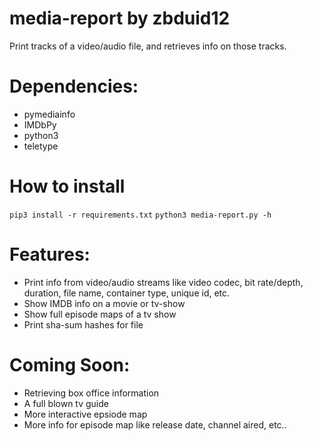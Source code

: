 # media-report by zbduid12
Print tracks of a video/audio file, and retrieves info on those tracks.

# Dependencies:
* pymediainfo
* IMDbPy
* python3
* teletype

# How to install
`pip3 install -r requirements.txt`
`python3 media-report.py -h`

# Features:
* Print info from video/audio streams like video codec, bit rate/depth, duration, file name, container type, unique id, etc.
* Show IMDB info on a movie or tv-show
* Show full episode maps of a tv show
* Print sha-sum hashes for file

# Coming Soon:
* Retrieving box office information
* A full blown tv guide
* More interactive epsiode map
* More info for episode map like release date, channel aired, etc..


